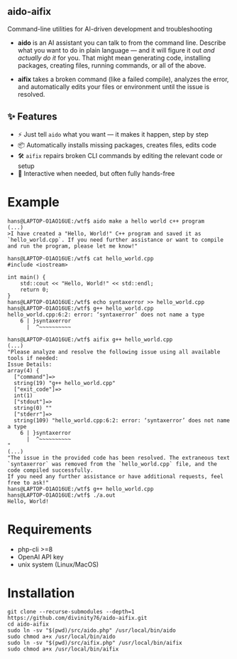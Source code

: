## aido-aifix
Command-line utilities for AI-driven development and troubleshooting

- **aido** is an AI assistant you can talk to from the command line. Describe what you want to do in plain language — and it will figure it out *and actually do it* for you. That might mean generating code, installing packages, creating files, running commands, or all of the above.
  
- **aifix** takes a broken command (like a failed compile), analyzes the error, and automatically edits your files or environment until the issue is resolved.

## ✨ Features

- ⚡ Just tell `aido` what you want — it makes it happen, step by step
- 📦 Automatically installs missing packages, creates files, edits code
- 🛠️ `aifix` repairs broken CLI commands by editing the relevant code or setup
- 💬 Interactive when needed, but often fully hands-free

# Example
```
hans@LAPTOP-O1AO16UE:/wtf$ aido make a hello world c++ program
(...)
>I have created a "Hello, World!" C++ program and saved it as `hello_world.cpp`. If you need further assistance or want to compile and run the program, please let me know!"

hans@LAPTOP-O1AO16UE:/wtf$ cat hello_world.cpp 
#include <iostream>

int main() {
    std::cout << "Hello, World!" << std::endl;
    return 0;
}
hans@LAPTOP-O1AO16UE:/wtf$ echo syntaxerror >> hello_world.cpp 
hans@LAPTOP-O1AO16UE:/wtf$ g++ hello_world.cpp 
hello_world.cpp:6:2: error: ‘syntaxerror’ does not name a type
    6 | }syntaxerror
      |  ^~~~~~~~~~~

hans@LAPTOP-O1AO16UE:/wtf$ aifix g++ hello_world.cpp 
(...)
"Please analyze and resolve the following issue using all available tools if needed:
Issue Details:
array(4) {
  ["command"]=>
  string(19) "g++ hello_world.cpp"
  ["exit_code"]=>
  int(1)
  ["stdout"]=>
  string(0) ""
  ["stderr"]=>
  string(109) "hello_world.cpp:6:2: error: ‘syntaxerror’ does not name a type
    6 | }syntaxerror
      |  ^~~~~~~~~~~
"
(...)
"The issue in the provided code has been resolved. The extraneous text `syntaxerror` was removed from the `hello_world.cpp` file, and the code compiled successfully.
If you need any further assistance or have additional requests, feel free to ask!"
hans@LAPTOP-O1AO16UE:/wtf$ g++ hello_world.cpp 
hans@LAPTOP-O1AO16UE:/wtf$ ./a.out 
Hello, World!
```

# Requirements
- php-cli >=8
- OpenAI API key
- unix system (Linux/MacOS)
# Installation
```
git clone --recurse-submodules --depth=1 https://github.com/divinity76/aido-aifix.git
cd aido-aifix
sudo ln -sv "$(pwd)/src/aido.php" /usr/local/bin/aido
sudo chmod a+x /usr/local/bin/aido
sudo ln -sv "$(pwd)/src/aifix.php" /usr/local/bin/aifix
sudo chmod a+x /usr/local/bin/aifix
```
